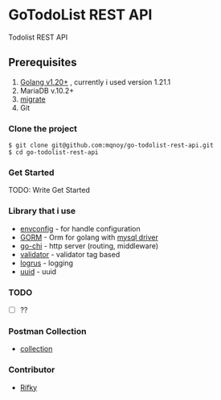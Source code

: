 # GoTodoList REST API

Todolist REST API


## Prerequisites

1. [Golang v1.20+](https://go.dev/doc/install) , currently i used version 1.21.1
1. MariaDB v.10.2+
1. [migrate](https://github.com/golang-migrate/migrate)
1. Git


### Clone the project

```
$ git clone git@github.com:mqnoy/go-todolist-rest-api.git
$ cd go-todolist-rest-api
```



### Get Started
TODO: Write Get Started


### Library that i use
- [envconfig](github.com/kelseyhightower/envconfig) - for handle configuration
- [GORM](https://github.com/go-gorm/gorm) - Orm for golang with [mysql driver](gorm.io/driver/mysql)
- [go-chi](github.com/go-chi/chi/v5) - http server (routing, middleware) 
- [validator](https://pkg.go.dev/github.com/go-playground/validator/v10@v10.16.0) - validator tag based
- [logrus](github.com/sirupsen/logrus) - logging
- [uuid](github.com/google/uuid) - uuid


### TODO 
- [ ] ??


### Postman Collection
- [collection](https://www.postman.com/imzalab-preview/workspace/team-workspace/collection/32128861-8f75106a-d84c-410d-a454-8777f4e23cbd?action=share&creator=32128861&active-environment=32128861-42faaaf7-f5e7-43a3-845b-7bb3de22356a)


### Contributor
- [Rifky](https://github.com/mqnoy/)